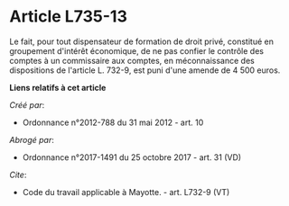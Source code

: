 # Article L735-13

Le fait, pour tout dispensateur de formation de droit privé, constitué en groupement d'intérêt économique, de ne pas confier
le contrôle des comptes à un commissaire aux comptes, en méconnaissance des dispositions de l'article L. 732-9, est puni
d'une amende de 4 500 euros.

**Liens relatifs à cet article**

_Créé par_:

  - Ordonnance n°2012-788 du 31 mai 2012 - art. 10

_Abrogé par_:

  - Ordonnance n°2017-1491 du 25 octobre 2017 - art. 31 (VD)

_Cite_:

  - Code du travail applicable à Mayotte. - art. L732-9 (VT)
